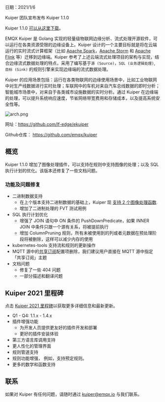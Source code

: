 日期：2021/1/6

Kuiper 团队宣布发布 Kuiper 1.1.0

Kuiper 1.1.0 [可以从这里下载](https://github.com/emqx/kuiper/releases/tag/1.1.0)。

EMQX Kuiper 是 Golang 实现的轻量级物联网边缘分析、流式处理开源软件，可以运行在各类资源受限的边缘设备上。Kuiper 设计的一个主要目标就是将在云端运行的实时流式计算框架（比如 [Apache Spark](https://spark.apache.org/)，[Apache Storm](https://storm.apache.org/) 和 [Apache Flink](https://flink.apache.org/) 等）迁移到边缘端。Kuiper 参考了上述云端流式处理项目的架构与实现，结合边缘流式数据处理的特点，采用了编写基于`源 (Source)`，`SQL (业务逻辑处理)`, `目标 (Sink)` 的规则引擎来实现边缘端的流式数据处理。

Kuiper 的应用场景包括：运行在各类物联网的边缘使用场景中，比如工业物联网中对生产线数据进行实时处理；车联网中的车机对来自汽车总线数据的即时分析；智能城市场景中，对来自于各类城市设施数据的实时分析。通过 Kuiper 在边缘端的处理，可以提升系统响应速度，节省网络带宽费用和存储成本，以及提高系统安全性等。

![arch.png](https://static.emqx.net/images/1cee7069a6f9e0cc96601f2e793c1a80.png)

网址：https://github.com/lf-edge/ekuiper

Github仓库： https://github.com/emqx/kuiper

## 概览

Kuiper 1.1.0 增加了图像处理插件，可以支持在规则中支持图像的处理；以及 SQL 执行计划的优化。该版本还修复了一些文档问题。

### 功能及问题修复

- 二进制数据支持
  - 在上个版本支持二进制数据的基础上，Kuiper 现 [支持 2 个图像处理函数](https://github.com/emqx/kuiper/blob/master/docs/zh_CN/plugins/functions/functions.md). 
  - 增加了二进制处理的 FVT 测试用例
- SQL 执行计划优化
  - 增强了 JOIN 语句中 ON 条件的 PushDownPredicate，如果 INNER JOIN 中条件只跟一个源有关系，将被提前执行
  - 增加 ColumnPruning 规则，所有未被使用到的列或者元数据在预处理阶段将被删除，这样可以减少内存的使用
- kubernetes-tools 支持流和规则的更新操作
- MQTT 源中的[共享订阅](https://www.emqx.com/zh/blog/introduction-to-mqtt5-protocol-shared-subscription)配置项删除，我们建议用户直接在 MQTT 源中指定「共享订阅」主题
- 文档问题
  - 修复了一些 404 问题
  - 一部分描述和翻译问题

## Kuiper 2021 里程碑

点击 [Kuiper 2021 里程碑](https://github.com/emqx/kuiper/projects/10)以获取更多详细信息和最新更新。

- Q1 - Q4: 1.1.x - 1.4.x
- 插件增强功能
  - 为开发人员提供更友好的插件开发和部署
  - 更好的插件安装体验
- 第三方语言库调用支持
- 更人性化的管理界面
- 规则管道支持
- 规则功能增强， 例如，支持预定规则。
- 更多的数学和函数支持

## 联系

如果对 Kuiper 有任何问题，请随时通过 kuiper@emqx.io 与我们联系。
